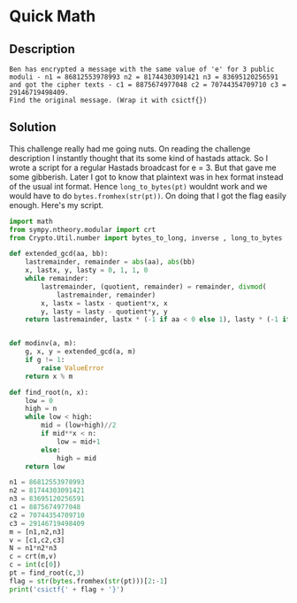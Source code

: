 # Quick Math
## Description
```
Ben has encrypted a message with the same value of 'e' for 3 public moduli - n1 = 86812553978993 n2 = 81744303091421 n3 = 83695120256591 
and got the cipher texts - c1 = 8875674977048 c2 = 70744354709710 c3 = 29146719498409. 
Find the original message. (Wrap it with csictf{})
```
## Solution
This challenge really had me going nuts. 
On reading the challenge description I instantly thought that its some kind of hastads attack.
So I wrote a script for a regular Hastads broadcast for e = 3. 
But that gave me some gibberish.
Later I got to know that plaintext was in hex format instead of the usual int format.
Hence `long_to_bytes(pt)` wouldnt work and we would have to do `bytes.fromhex(str(pt))`.
On doing that I got the flag easily enough.
Here's my script.

```python
import math
from sympy.ntheory.modular import crt
from Crypto.Util.number import bytes_to_long, inverse , long_to_bytes

def extended_gcd(aa, bb):
    lastremainder, remainder = abs(aa), abs(bb)
    x, lastx, y, lasty = 0, 1, 1, 0
    while remainder:
        lastremainder, (quotient, remainder) = remainder, divmod(
            lastremainder, remainder)
        x, lastx = lastx - quotient*x, x
        y, lasty = lasty - quotient*y, y
    return lastremainder, lastx * (-1 if aa < 0 else 1), lasty * (-1 if bb < 0 else 1)


def modinv(a, m):
    g, x, y = extended_gcd(a, m)
    if g != 1:
        raise ValueError
    return x % m

def find_root(n, x):
    low = 0
    high = n
    while low < high:
        mid = (low+high)//2
        if mid**x < n:
            low = mid+1
        else:
            high = mid
    return low

n1 = 86812553978993
n2 = 81744303091421
n3 = 83695120256591
c1 = 8875674977048
c2 = 70744354709710
c3 = 29146719498409
m = [n1,n2,n3]
v = [c1,c2,c3]
N = n1*n2*n3
c = crt(m,v)
c = int(c[0])
pt = find_root(c,3)
flag = str(bytes.fromhex(str(pt)))[2:-1]
print('csictf{' + flag + '}')
```
